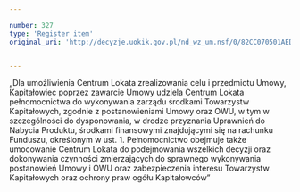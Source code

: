 ```yaml
---

number: 327
type: 'Register item'
original_uri: 'http://decyzje.uokik.gov.pl/nd_wz_um.nsf/0/82CC070501AED8EAC12572DD003294F3?OpenDocument'


---
```


„Dla umożliwienia Centrum Lokata zrealizowania celu i przedmiotu Umowy, Kapitałowiec poprzez zawarcie Umowy udziela Centrum Lokata pełnomocnictwa do wykonywania zarządu środkami Towarzystw Kapitałowych, zgodnie z postanowieniami Umowy oraz OWU, w tym w szczególności do dysponowania, w drodze przyznania Uprawnień do Nabycia Produktu, środkami finansowymi znajdującymi się na rachunku Funduszu, określonym w ust. 1. Pełnomocnictwo obejmuje także umocowanie Centrum Lokata do podejmowania wszelkich decyzji oraz dokonywania czynności zmierzających do sprawnego wykonywania postanowień Umowy i OWU oraz zabezpieczenia interesu Towarzystw Kapitałowych oraz ochrony praw ogółu Kapitałowców”
